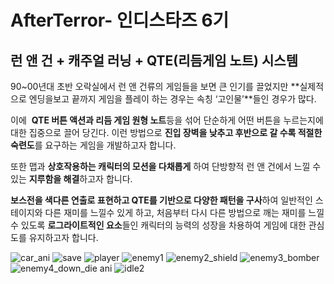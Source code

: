 # AfterTerror- 인디스타즈 6기
런 앤 건 + 캐주얼 러닝 + QTE(리듬게임 노트) 시스템
-----------------------------
90~00년대 초반 오락실에서 런 앤 건류의 게임들을 보면 큰 인기를 끌었지만 **실제적으로 엔딩을보고 끝까지 게임을 플레이 하는 경우는 속칭 ‘고인물’**들인 경우가 많다. 

 

이에  **QTE 버튼 액션과 리듬 게임 원형 노트**등을 섞어 단순하게 어떤 버튼을 누르는지에 대한 집중으로 끌어 당긴다. 이런 방법으로 **진입 장벽을 낮추고 후반으로 갈 수록 적절한 숙련도**를 요구하는 게임을 개발하고자 합니다.

또한 맵과 **상호작용하는 캐릭터의 모션을 다채롭게** 하여 단방향적 런 앤 건에서 느낄 수 있는 **지루함을 해결**하고자 합니다.

**보스전을 색다른 연출로 표현하고 QTE를 기반으로 다양한 패턴을 구사**하여 일반적인 스테이지와 다른 재미를 느낄수 있게 하고, 처음부터 다시 다른 방법으로 깨는 재미를 느낄 수 있도록 **로그라이트적인 요소**들인 캐릭터의 능력의 성장을 차용하여 게임에 대한 관심도를 유지하고자 합니다.

![car_ani](https://user-images.githubusercontent.com/76603078/144199225-76c511ee-3f79-49c8-a1f5-7012348cdf36.gif)
![save](https://user-images.githubusercontent.com/76603078/144198556-786d0c34-27be-4486-8449-18104fe19880.gif)
![player](https://user-images.githubusercontent.com/76603078/144199167-bb5dd6f6-6c19-4338-9fa2-8b1764a23812.gif)
![enemy1](https://user-images.githubusercontent.com/76603078/144199172-0c1780b1-43b3-4b0f-893d-b79769763351.gif)
![enemy2_shield](https://user-images.githubusercontent.com/76603078/144199182-636f51e4-44f5-4305-880a-87cd27a31cb5.gif)
![enemy3_bomber](https://user-images.githubusercontent.com/76603078/144199188-c136c65c-7538-4650-9028-ab73c8917c12.gif)
![enemy4_down_die ani](https://user-images.githubusercontent.com/76603078/144199194-7fd6a909-432e-481c-a672-dde3005f4881.gif)
![idle2](https://user-images.githubusercontent.com/76603078/144199210-1b5f639f-b8e1-4b37-bbf7-3038466c9d88.gif)

